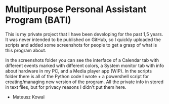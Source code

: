 # Multipurpose Personal Assistant Program (BATI)

This is my private project that I have been developing for the past 1,5 years.
It was never intended to be published on GitHub, so I quickly uploaded the scripts and added some screenshots for people to get a grasp of what is this program about.

In the screenshots folder you can see the interface of a Calendar tab with different events marked with different colors, a System monitor tab with info about hardware in my PC, and a Media player app (WIP).
In the scripts folder there is all of the Python code I wrote + a powershell script for creating/managing new version of the program.
All the private info in stored in text files, but for privacy reasons I didn't put them here.

- Mateusz Kowal
